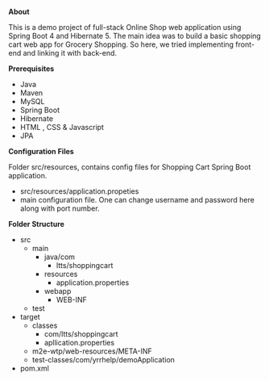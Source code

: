 **About**

This is a demo project of full-stack Online Shop web application using Spring Boot 4 and Hibernate 5. The main idea was to build a basic shopping cart web app for Grocery Shopping. So here, we tried implementing front-end and linking it with back-end.

**Prerequisites**

- Java
- Maven 
- MySQL
- Spring Boot
- Hibernate
- HTML , CSS & Javascript
- JPA

**Configuration Files**

Folder src/resources, contains config files for Shopping Cart Spring Boot application.
- src/resources/application.propeties
- main configuration file. One can change username and password here along with port number.


**Folder Structure**

- src
    - main
        - java/com
            - ltts/shoppingcart
        - resources
            - application.properties
        - webapp
            - WEB-INF
    - test
- target
    - classes
        - com/ltts/shoppingcart
        - apllication.properties
    - m2e-wtp/web-resources/META-INF
    - test-classes/com/yrrhelp/demoApplication
- pom.xml
